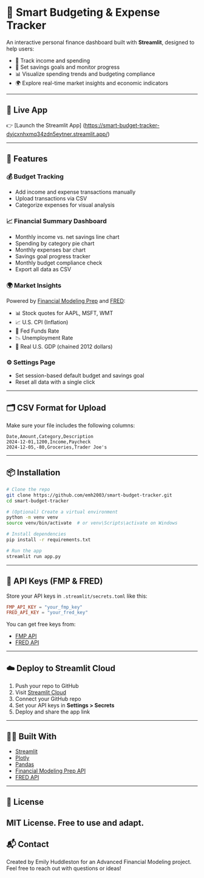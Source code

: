 # 💸 Smart Budgeting & Expense Tracker

An interactive personal finance dashboard built with **Streamlit**, designed to help users:

- 🧾 Track income and spending
- 🎯 Set savings goals and monitor progress
- 📊 Visualize spending trends and budgeting compliance
- 🌍 Explore real-time market insights and economic indicators

---

## 🚀 Live App

👉 [Launch the Streamlit App] (https://smart-budget-tracker-dyjcxnhxmq34zdn5eytner.streamlit.app/) 

---

## 🧩 Features

### 💰 Budget Tracking
- Add income and expense transactions manually
- Upload transactions via CSV
- Categorize expenses for visual analysis

### 📈 Financial Summary Dashboard
- Monthly income vs. net savings line chart
- Spending by category pie chart
- Monthly expenses bar chart
- Savings goal progress tracker
- Monthly budget compliance check
- Export all data as CSV

### 🌍 Market Insights
Powered by [Financial Modeling Prep](https://financialmodelingprep.com) and [FRED](https://fred.stlouisfed.org/):
- 📊 Stock quotes for AAPL, MSFT, WMT
- 📈 U.S. CPI (Inflation)
- 🏦 Fed Funds Rate
- 📉 Unemployment Rate
- 🧠 Real U.S. GDP (chained 2012 dollars)

### ⚙️ Settings Page
- Set session-based default budget and savings goal
- Reset all data with a single click

---

## 🗂️ CSV Format for Upload
Make sure your file includes the following columns:

```csv
Date,Amount,Category,Description
2024-12-01,1200,Income,Paycheck
2024-12-05,-80,Groceries,Trader Joe's
```

---

## 📦 Installation

```bash
# Clone the repo
git clone https://github.com/emh2003/smart-budget-tracker.git
cd smart-budget-tracker

# (Optional) Create a virtual environment
python -m venv venv
source venv/bin/activate  # or venv\Scripts\activate on Windows

# Install dependencies
pip install -r requirements.txt

# Run the app
streamlit run app.py
```

---

## 🔐 API Keys (FMP & FRED)
Store your API keys in `.streamlit/secrets.toml` like this:

```toml
FMP_API_KEY = "your_fmp_key"
FRED_API_KEY = "your_fred_key"
```

You can get free keys from:
- [FMP API](https://financialmodelingprep.com/developer)
- [FRED API](https://fred.stlouisfed.org/docs/api/api_key.html)

---

## ☁️ Deploy to Streamlit Cloud

1. Push your repo to GitHub
2. Visit [Streamlit Cloud](https://streamlit.io/cloud)
3. Connect your GitHub repo
4. Set your API keys in **Settings > Secrets**
5. Deploy and share the app link

---

## 🧑‍💻 Built With

- [Streamlit](https://streamlit.io)
- [Plotly](https://plotly.com/python/)
- [Pandas](https://pandas.pydata.org/)
- [Financial Modeling Prep API](https://financialmodelingprep.com)
- [FRED API](https://fred.stlouisfed.org/)

---

## 📘 License

MIT License. Free to use and adapt.
---

## 📬 Contact
Created by Emily Huddleston for an Advanced Financial Modeling project.
Feel free to reach out with questions or ideas!